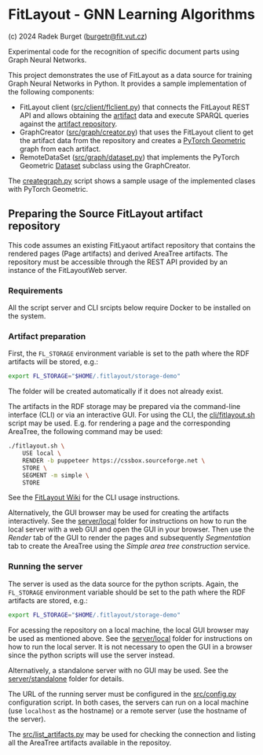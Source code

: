 FitLayout - GNN Learning Algorithms
===================================

(c) 2024 Radek Burget (burgetr@fit.vut.cz)

Experimental code for the recognition of specific document parts using Graph Neural Networks.

This project demonstrates the use of FitLayout as a data source for training Graph Neural Networks in Python.
It provides a sample implementation of the following components:

- FitLayout client ([src/client/flclient.py](src/client/flclient.py)) that connects the FitLayout REST API and allows obtaining the [artifact](https://github.com/FitLayout/FitLayout/wiki/Basic-Concepts#artifacts) data and execute SPARQL queries against the [artifact repository](https://github.com/FitLayout/FitLayout/wiki/Basic-Concepts#artifact-repository).
- GraphCreator ([src/graph/creator.py](src/graph/creator.py)) that uses the FitLayout client to get the artifact data from the repository and creates a [PyTorch Geometric](https://pytorch-geometric.readthedocs.io/en/latest/) graph from each artifact.
- RemoteDataSet ([src/graph/dataset.py](src/graph/dataset.py)) that implements the PyTorch Geometric [Dataset](https://pytorch-geometric.readthedocs.io/en/latest/tutorial/create_dataset.html) subclass using the GraphCreator.

The [creategraph.py](creategraph.py) script shows a sample usage of the implemented clases with PyTorch Geometric.


## Preparing the Source FitLayout artifact repository

This code assumes an existing FitLyaout artifact repository that contains the rendered pages (Page artifacts) and derived AreaTree artifacts. The repository
must be accessible through the REST API provided by an instance of the FitLayoutWeb server.

### Requirements

All the script server and CLI srcipts below require Docker to be installed on the system.

### Artifact preparation

First, the `FL_STORAGE` environment variable is set to the path where the RDF artifacts will be stored, e.g.:

```bash
export FL_STORAGE="$HOME/.fitlayout/storage-demo"
```

The folder will be created automatically if it does not already exist.

The artifacts in the RDF storage may be prepared via the command-line interface (CLI) or via an interactive GUI. For using the CLI,
the [cli/fitlayout.sh](cli/fitlayout.sh) script may be used. E.g. for rendering a page and the corresponding AreaTree, the following
command may be used:

```bash
./fitlayout.sh \
    USE local \
    RENDER -b puppeteer https://cssbox.sourceforge.net \
    STORE \
    SEGMENT -m simple \
    STORE
```

See the [FitLayout Wiki](https://github.com/FitLayout/FitLayout/wiki/Command-line-Interface) for the CLI
usage instructions.

Alternatively, the GUI browser may be used for creating the artifacts interactively. See the [server/local](server/local) folder
for instructions on how to run the local server with a web GUI and open the GUI in your browser. Then use the *Render*
tab of the GUI to render the pages and subsequently *Segmentation* tab to create the AreaTree using the 
*Simple area tree construction* service.

### Running the server

The server is used as the data source for the python scripts. Again, the `FL_STORAGE` environment variable should be set 
to the path where the RDF artifacts are stored, e.g.:

```bash
export FL_STORAGE="$HOME/.fitlayout/storage-demo"
```

For acessing the repository on a local machine, the local GUI browser may be used as mentioned above.
See the [server/local](server/local) folder for instructions on how to run the local server. It is not necessary
to open the GUI in a browser since the python scripts will use the server instead.

Alternatively, a standalone server with no GUI may be used. See the [server/standalone](server/standalone) folder
for details.

The URL of the running server must be configured in the [src/config.py](src/config.py) configuration script. In both cases,
the servers can run on a local machine (use `localhost` as the hostname) or a remote server (use the hostname of
the server).

The [src/list_artifacts.py](src/list_artifacts.py) may be used for checking the connection and listing all
the AreaTree artifacts available in the repositoy.
